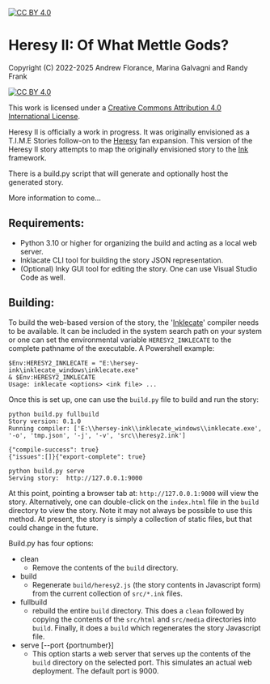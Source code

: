 [![CC BY 4.0][cc-by-shield]][cc-by]

[Heresy]: http://heresy.mrtrashcan.com
[Ink]: https://github.com/inkle/ink/tree/master
[Inklecate]: https://github.com/inkle/ink/releases

# Heresy II: Of What Mettle Gods?

Copyright (C) 2022-2025 Andrew Florance, Marina Galvagni and Randy Frank

[![CC BY 4.0][cc-by-image]][cc-by]

This work is licensed under a
[Creative Commons Attribution 4.0 International License][cc-by].

[cc-by]: http://creativecommons.org/licenses/by/4.0/
[cc-by-image]: https://i.creativecommons.org/l/by/4.0/88x31.png
[cc-by-shield]: https://img.shields.io/badge/License-CC%20BY%204.0-lightgrey.svg

Heresy II is officially a work in progress.  It was originally envisioned
as a T.I.M.E Stories follow-on to the [Heresy] fan expansion.  This version
of the Heresy II story attempts to map the originally envisioned story
to the [Ink] framework.

There is a build.py script that will generate and optionally host the
generated story.

More information to come...

## Requirements:

- Python 3.10 or higher for organizing the build and acting as a local web server.
- Inklacate CLI tool for building the story JSON representation.
- (Optional) Inky GUI tool for editing the story.  One can use Visual Studio Code as well.

## Building:

To build the web-based version of the story, the '[Inklecate]' compiler needs to be
available.  It can be included in the system search path on your system or one can
set the environmental variable `HERESY2_INKLECATE` to the complete pathname of
the executable.  A Powershell example:

```
$Env:HERESY2_INKLECATE = "E:\hersey-ink\inklecate_windows\inklecate.exe"
& $Env:HERESY2_INKLECATE
Usage: inklecate <options> <ink file> ...
```

Once this is set up, one can use the `build.py` file to build and run the story:

```
python build.py fullbuild
Story version: 0.1.0
Running compiler: ['E:\\hersey-ink\\inklecate_windows\\inklecate.exe', '-o', 'tmp.json', '-j', '-v', 'src\\heresy2.ink']

{"compile-success": true}
{"issues":[]}{"export-complete": true}

python build.py serve  
Serving story:  http://127.0.0.1:9000
```

At this point, pointing a browser tab at: ``http://127.0.0.1:9000`` will view the
story.  Alternatively, one can double-click on the `index.html` file in the `build`
directory to view the story.  Note it may not always be possible to use this method. At present, the story is simply a collection of static files, but that could change in the
future.

Build.py has four options:

- clean
  - Remove the contents of the `build` directory.
- build
  - Regenerate `build/heresy2.js` (the story contents in Javascript form) from the
    current collection of `src/*.ink` files.
- fullbuild
  - rebuild the entire `build` directory. This does a `clean` followed by copying
    the contents of the `src/html` and `src/media` directories into `build`.  Finally,
    it does a `build` which regenerates the story Javascript file.
- serve [--port {portnumber}]
  - This option starts a web server that serves up the contents of the `build`
    directory on the selected port.  This simulates an actual web deployment. The
    default port is 9000.

